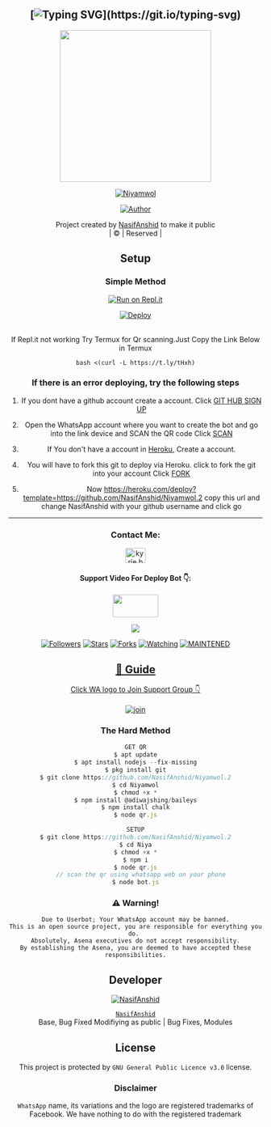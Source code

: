 <div align="center">

## [![Typing SVG](https://readme-typing-svg.herokuapp.com?font=Rockstar-ExtraBold&color=00FF00&lines=WELCOME+TO+NIYAMWOL+WA+BOT.;+By+Nasif+Anshid;)](https://git.io/typing-svg)

 </a>
</p>
<div align="center">
  <img border-radius: 15px src="https://i.imgur.com/aqjv8k9.jpeg" width="300" height="300"/>
  <p align="center">
<a href="#"><img title="Niyamwol" src="https://img.shields.io/badge/Niyamwol-lime?colorA=%23ff0000&colorB=%23017e40&style=for-the-badge"></a>
</p>
  <p align="center">
<a href="https://github.com/NasifAnshid"><img title="Author" src="https://img.shields.io/badge/Author-NasifAnshid/Niyamwol?color=lime&style=for-the-badge&logo=whatsapp"></a>
</p>
</div>
<p align="center">
Project created by <a href="https://github.com/NasifAnshid">NasifAnshid</a> to make it public
    <br>
       | © |
        Reserved |
    <br> 
</p>

## Setup
<div align="center">

  ### Simple Method
  
[![Run on Repl.it](https://repl.it/badge/github/quiec/whatsAlfa)](https://replit.com/@PrinceRudh/Rudhra-QR)

[![Deploy](https://www.herokucdn.com/deploy/button.svg)](https://heroku.com/deploy?template=https://github.com/NasifAnshid/Niyamwol.2)
     </div>
<br>
If Repl.it not working Try Termux for Qr scanning.Just Copy the Link Below in Termux
```
bash <(curl -L https://t.ly/tHxh)
``` 
  ### If there is an error deploying, try the following steps
  
1. If you dont have a github account create a account. Click [GIT HUB SIGN UP](https://github.com/signup/)

2. Open the WhatsApp account where you want to create the bot and go into the link device and SCAN the QR code Click [SCAN](https://replit.com/@PrinceRudh/Rudhra-QR?v=1)
 
3. If You don't have a account in [Heroku](https://signup.heroku.com/), Create a account.

4. You will have to fork this git to deploy via Heroku.
  click to fork the git into your account
 Click [FORK](https://github.com/NasifAnshid/Niyamwol.2/fork)

5. Now https://heroku.com/deploy?template=https://github.com/NasifAnshid/Niyamwol.2 copy this url and change NasifAnshid with your github username and click go<br>

----

<h3 align="center">Contact Me:</h3>
<p align="center">
<a href="https://instagram.com/princerudh" target="blank"><img align="center" src="https://cdn.jsdelivr.net/npm/simple-icons@3.0.1/icons/instagram.svg" alt="kyrie.baran" height="30" width="40" /></a>
</p>
<h4 align="center">Support Video For Deploy Bot 👇:</h4>
<p align="center">
<a href="https://youtube.com/c/Nasif" target="blank"><img align="center" src="https://upload.wikimedia.org/wikipedia/commons/thumb/e/e1/Logo_of_YouTube_%282015-2017%29.svg/1200px-Logo_of_YouTube_%282015-2017%29.svg.png" height="45" width="90" /></a>
</p>

  <p align="center">
  <a href="httsp://github.com/NasifAnshid/Niyamwol.2">
    <img src="https://img.shields.io/github/repo-size/NasifAnshid/Niyamwol.2?color=lime&label=Repo%20total%20size&style=plastic">
<p align="center">
<a href="https://github.com/NasifAnshid/followers"><img title="Followers" src="https://img.shields.io/github/followers/NasifAnshid?color=lime&style=flat-square"></a>
<a href="https://github.com/NasifAnshid/Niyamwol.2/stargazers/"><img title="Stars" src="https://img.shields.io/github/stars/NasifAnshid/Niyamwol.2?color=lime&style=flat-square"></a>
<a href="https://github.com/NasifAnshid/Niyamwol.2/network/members"><img title="Forks" src="https://img.shields.io/github/forks/NasifAnshid/Niyamwol.2?color=lime&style=flat-square"></a>
<a href="https://github.com/NasifAnshid/Niyamwol.2/watchers"><img title="Watching" src="https://img.shields.io/github/watchers/NasifAnshid/Niyamwol.2?label=Watchers&color=lime&style=flat-square"></a>
<a href="#"><img title="MAINTENED" src="https://img.shields.io/badge/UNMAINTENED-YES-lime.svg"</a>
</p>

## 📢 Guide
Click WA logo to Join Support Group 👇
    <br>
<br>
  [![join](https://i.imgur.com/reMlxoc.png)](https://chat.whatsapp.com/Hi7xYDFJt8y51abcT1dDy3)
  <div align="center">
       
  </div>
  
### The Hard Method
```js
GET QR
$ apt update
$ apt install nodejs --fix-missing
$ pkg install git
$ git clone https://github.com/NasifAnshid/Niyamwol.2
$ cd Niyamwol
$ chmod +x *
$ npm install @adiwajshing/baileys
$ npm install chalk
$ node qr.js
```
      
```js
SETUP
$ git clone https://github.com/NasifAnshid/Niyamwol.2
$ cd Niya
$ chmod +x *
$ npm i
$ node qr.js
   // scan the qr using whatsapp web on your phone
$ node bot.js
```


### ⚠️ Warning! 
```
Due to Userbot; Your WhatsApp account may be banned.
This is an open source project, you are responsible for everything you do. 
Absolutely, Asena executives do not accept responsibility.
By establishing the Asena, you are deemed to have accepted these responsibilities.
```

## Developer
  <div align="center">
    
  [![`NasifAnshid`](https://github.com/NasifAnshid.png?size=200)](https://github.com/NasifAnshid)

[`NasifAnshid`](https://github.com/NasifAnshid)  
Base, Bug Fixed Modifiying  as   public | Bug Fixes, Modules
  </div>
    


## License
This project is protected by `GNU General Public Licence v3.0` license.

### Disclaimer
`WhatsApp` name, its variations and the logo are registered trademarks of Facebook. We have nothing to do with the registered trademark

